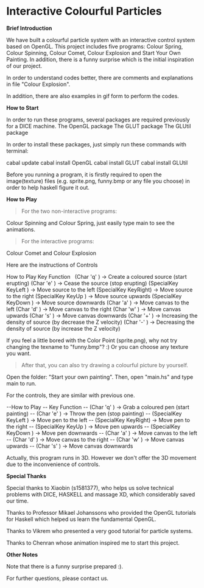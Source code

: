 Interactive Colourful Particles
=====

**Brief Introduction**

We have built a colourful particle system with an interactive control system based on OpenGL. This project includes five programs: Colour Spring, Colour Spinning, Colour Comet, Colour Explosion and Start Your Own Painting. In addition, there is a funny surprise which is the initial inspiration of our project.

In order to understand codes better, there are comments and explanations in file "Colour Explosion".

In addition, there are also examples in gif form to perform the codes.

**How to Start**

In order to run these programs, several packages are required previously for a DICE machine.
The OpenGL package
The GLUT package
The GLUtil package

In order to install these packages, just simply run these commands with terminal:

cabal update
cabal install OpenGL
cabal install GLUT
cabal install GLUtil

Before you running a program, it is firstly required to open the image(texture) files (e.g. sprite.png, funny.bmp or any file you choose) in order to help haskell figure it out.

**How to Play**

>For the two non-interactive programs:

Colour Spinning and Colour Spring, just easily type main to see the animations.

>For the interactive programs:

Colour Comet and Colour Explosion

Here are the instructions of Controls

How to Play
   Key            Function
   (Char 'q' ) -> Create a coloured source (start erupting)
   (Char 'e' ) -> Cease the source (stop erupting)
   (SpecialKey KeyLeft ) -> Move source to the left
   (SpecialKey KeyRight) -> Move source to the right
   (SpecialKey KeyUp   ) -> Move source upwards
   (SpecialKey KeyDown ) -> Move source downwards
   (Char 'a' ) -> Move canvas to the left
   (Char 'd' ) -> Move canvas to the right
   (Char 'w' ) -> Move canvas upwards
   (Char 's' ) -> Move canvas downwards
   (Char '+' ) -> Increasing the density of source (by decrease the Z velocity)
   (Char '-' ) -> Decreasing the density of source (by increase the Z velocity)

If you feel a little bored with the Color Point (sprite.png), why not try changing the texname to "funny.bmp"? :) Or you can choose any texture you want.

>After that, you can also try drawing a colourful picture by yourself.

Open the folder: "Start your own painting". Then, open "main.hs" and type main to run.

For the controls, they are similar with previous one.

--How to Play
--  Key            Function
--  (Char 'q' ) -> Grab a coloured pen (start painting)
--  (Char 'e' ) -> Throw the pen (stop painting)
--  (SpecialKey KeyLeft ) -> Move pen to the left
--  (SpecialKey KeyRight) -> Move pen to the right
--  (SpecialKey KeyUp   ) -> Move pen upwards
--  (SpecialKey KeyDown ) -> Move pen downwards
--  (Char 'a' ) -> Move canvas to the left
--  (Char 'd' ) -> Move canvas to the right
--  (Char 'w' ) -> Move canvas upwards
--  (Char 's' ) -> Move canvas downwards

Actually, this program runs in 3D. However we don't offer the 3D movement due to the inconvenience of controls.

**Special Thanks**

Special thanks to Xiaobin (s1581377), who helps us solve technical problems with DICE, HASKELL and massage XD, which considerably saved our time.

Thanks to Professor Mikael Johanssons who provided the OpenGL tutorials for Haskell which helped us learn the fundamental OpenGL.

Thanks to Vikrem who presented a very good tutorial for particle systems.

Thanks to Chenran whose animation inspired me to start this project.


**Other Notes**

Note that there is a funny surprise prepared :).

For further questions, please contact us.

